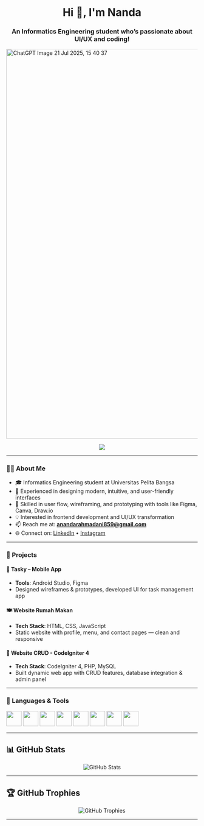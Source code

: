 
<h1 align="center">Hi 👋, I'm Nanda</h1>
<h3 align="center">An Informatics Engineering student who’s passionate about UI/UX and coding!</h3>

<img width="1024" height="1024" alt="ChatGPT Image 21 Jul 2025, 15 40 37" src="https://github.com/user-attachments/assets/5210a8b5-47e1-48f4-b622-351f1c51187d" />

<p align="center">
  <img src="https://readme-typing-svg.demolab.com?font=Fira+Code&size=20&duration=4000&pause=1000&center=true&vCenter=true&width=500&lines=Welcome+to+my+GitHub!;UI%2FUX+Enthusiast+%F0%9F%8E%A8;Frontend+Dev+in+progress+%F0%9F%9A%80;Enjoy+my+projects!+%F0%9F%91%BB" />
</p>

---

### 👩‍💻 About Me
- 🎓 Informatics Engineering student at Universitas Pelita Bangsa 
- 🎨 Experienced in designing modern, intuitive, and user-friendly interfaces
- 🧠 Skilled in user flow, wireframing, and prototyping with tools like Figma, Canva, Draw.io
- 💡 Interested in frontend development and UI/UX transformation
- 📫 Reach me at: **anandarahmadani859@gmail.com**
- 🌐 Connect on:
  [LinkedIn](https://www.linkedin.com/in/ananda-rahmadani-408a30303) • [Instagram](https://www.instagram.com/nndarhmdnii)

---

### 🚀 Projects

#### 📱 Tasky – Mobile App
- **Tools**: Android Studio, Figma  
- Designed wireframes & prototypes, developed UI for task management app

#### 🍽️ Website Rumah Makan
- **Tech Stack**: HTML, CSS, JavaScript  
- Static website with profile, menu, and contact pages — clean and responsive

#### 🧩 Website CRUD - CodeIgniter 4
- **Tech Stack**: CodeIgniter 4, PHP, MySQL  
- Built dynamic web app with CRUD features, database integration & admin panel

---


### 🧰 Languages & Tools

<p align="left">
  <img src="https://cdn.jsdelivr.net/gh/devicons/devicon/icons/html5/html5-original.svg" width="40"/>
  <img src="https://cdn.jsdelivr.net/gh/devicons/devicon/icons/css3/css3-original.svg" width="40"/>
  <img src="https://cdn.jsdelivr.net/gh/devicons/devicon/icons/javascript/javascript-original.svg" width="40"/>
  <img src="https://cdn.jsdelivr.net/gh/devicons/devicon/icons/php/php-original.svg" width="40"/>
  <img src="https://cdn.jsdelivr.net/gh/devicons/devicon/icons/mysql/mysql-original.svg" width="40"/>
  <img src="https://cdn.jsdelivr.net/gh/devicons/devicon/icons/codeigniter/codeigniter-plain.svg" width="40"/>
  <img src="https://cdn.jsdelivr.net/gh/devicons/devicon/icons/androidstudio/androidstudio-original.svg" width="40"/>
  <img src="https://cdn.jsdelivr.net/gh/devicons/devicon/icons/figma/figma-original.svg" width="40"/>
</p>

---

## 📊 GitHub Stats

<p align="center">
  <img src="https://github-readme-stats.vercel.app/api?username=ANANDARH&show_icons=true&theme=tokyonight&hide_border=true" alt="GitHub Stats" />
</p>

---

## 🏆 GitHub Trophies

<p align="center">
  <img src="https://github-profile-trophy.vercel.app/?username=ANANDARH&theme=onedark&column=7&margin-w=10&margin-h=15" alt="GitHub Trophies" />
</p>

---
